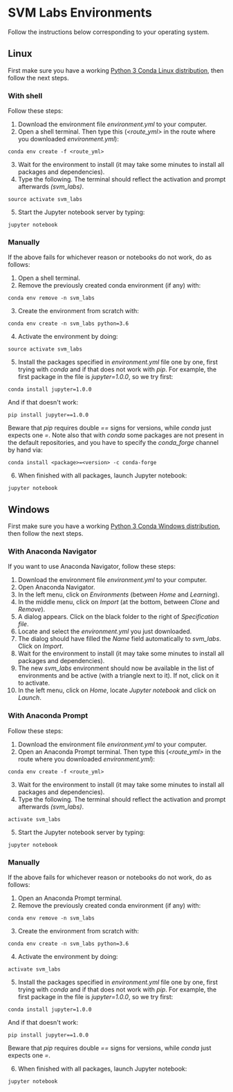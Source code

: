 # SVM Labs Environments

Follow the instructions below corresponding to your operating system.

## Linux

First make sure you have a working <a href="https://www.anaconda.com/download/#linux">Python 3 Conda Linux distribution</a>, then follow the next steps.

### With shell

Follow these steps:

1. Download the environment file *environment.yml* to your computer.
2. Open a shell terminal. Then type this (*<route_yml>* in the route where you downloaded *environment.yml*):
  ```
  conda env create -f <route_yml>
  ```

3. Wait for the environment to install (it may take some minutes to install all packages and dependencies).
4. Type the following. The terminal should reflect the activation and prompt afterwards *(svm_labs)*.
  ```
  source activate svm_labs
  ```
  
5. Start the Jupyter notebook server by typing:
  ```
  jupyter notebook
  ```
  
### Manually

If the above fails for whichever reason or notebooks do not work, do as follows:
   
1. Open a shell terminal.
2. Remove the previously created conda environment (if any) with:
  ```
  conda env remove -n svm_labs
  ```
3. Create the environment from scratch with:
  ```
  conda env create -n svm_labs python=3.6
  ```
4. Activate the environment by doing:
  ```
  source activate svm_labs
  ```

5. Install the packages specified in *environment.yml* file one by one, first trying with *conda* and if that does not work with *pip*. For example, the first package in the file is *jupyter=1.0.0*, so we try first:
  ```
  conda install jupyter=1.0.0
  ```
  And if that doesn't work:
  ```
  pip install jupyter==1.0.0
  ```
  Beware that *pip* requires double *==* signs for versions, while *conda* just expects one *=*. Note also that with *conda* some packages are not present in the default repositories, and you have to specify the *conda_forge* channel by hand via:
  ```
  conda install <package>=<version> -c conda-forge
  ```

6. When finished with all packages, launch Jupyter notebook:
  ```
  jupyter notebook
  ```  


## Windows

First make sure you have a working <a href="https://www.anaconda.com/download/#windows">Python 3 Conda Windows distribution</a>, then follow the next steps.

### With Anaconda Navigator

If you want to use Anaconda Navigator, follow these steps:

1. Download the environment file *environment.yml* to your computer.
2. Open Anaconda Navigator.
3. In the left menu, click on *Environments* (between *Home* and *Learning*).
4. In the middle menu, click on *Import* (at the bottom, between *Clone* and *Remove*).
5. A dialog appears. Click on the black folder to the right of *Specification file*.
6. Locate and select the *environment.yml* you just downloaded.
7. The dialog should have filled the *Name* field automatically to *svm_labs*. Click on *Import*.
8. Wait for the environment to install (it may take some minutes to install all packages and dependencies).
9. The new *svm_labs* environment should now be available in the list of environments and be active (with a triangle next to it). If not, click on it to activate.
10. In the left menu, click on *Home*, locate *Jupyter notebook* and click on *Launch*.

### With Anaconda Prompt

Follow these steps:

1. Download the environment file *environment.yml* to your computer.
2. Open an Anaconda Prompt terminal. Then type this (*<route_yml>* in the route where you downloaded *environment.yml*):
  ```
  conda env create -f <route_yml>
  ```

3. Wait for the environment to install (it may take some minutes to install all packages and dependencies).
4. Type the following. The terminal should reflect the activation and prompt afterwards *(svm_labs)*.
  ```
  activate svm_labs
  ```
  
5. Start the Jupyter notebook server by typing:
  ```
  jupyter notebook
  ```

### Manually

If the above fails for whichever reason or notebooks do not work, do as follows:
   
1. Open an Anaconda Prompt terminal.
2. Remove the previously created conda environment (if any) with:
  ```
  conda env remove -n svm_labs
  ```
3. Create the environment from scratch with:
  ```
  conda env create -n svm_labs python=3.6
  ```
4. Activate the environment by doing:
  ```
  activate svm_labs
  ```

5. Install the packages specified in *environment.yml* file one by one, first trying with *conda* and if that does not work with *pip*. For example, the first package in the file is *jupyter=1.0.0*, so we try first:
  ```
  conda install jupyter=1.0.0
  ```
  And if that doesn't work:
  ```
  pip install jupyter==1.0.0
  ```
  Beware that *pip* requires double *==* signs for versions, while *conda* just expects one *=*.

6. When finished with all packages, launch Jupyter notebook:
  ```
  jupyter notebook
  ```

